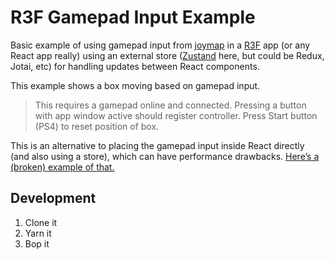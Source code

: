# R3F Gamepad Input Example

Basic example of using gamepad input from [joymap](https://github.com/diegodoumecq/joymap) in a [R3F](https://github.com/pmndrs/react-three-fiber) app (or any React app really) using an external store ([Zustand](https://github.com/pmndrs/zustand) here, but could be Redux, Jotai, etc) for handling updates between React components.

This example shows a box moving based on gamepad input.

> This requires a gamepad online and connected. Pressing a button with app window active should register controller. Press Start button (PS4) to reset position of box.

This is an alternative to placing the gamepad input inside React directly (and also using a store), which can have performance drawbacks. [Here’s a (broken) example of that.](https://codesandbox.io/s/r3f-rpg-prototype-1-gamepad-input-in-render-ktuozq)

## Development

1. Clone it
2. Yarn it
3. Bop it
